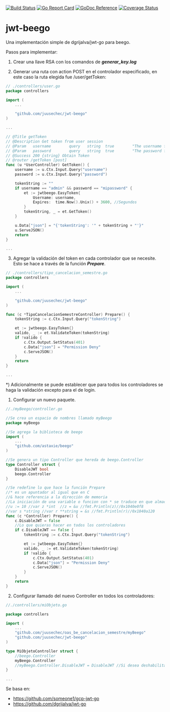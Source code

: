 [![Build Status](https://travis-ci.org/juusechec/jwt-beego.svg?branch=master)](https://travis-ci.org/juusechec/jwt-beego)
[![Go Report Card](https://goreportcard.com/badge/github.com/juusechec/jwt-beego)](https://goreportcard.com/report/github.com/juusechec/jwt-beego)
[![GoDoc Reference](https://godoc.org/github.com/juusechec/jwt-beego?status.svg)](http://godoc.org/github.com/juusechec/jwt-beego)
[![Coverage Status](https://coveralls.io/repos/juusechec/jwt-beego/badge.svg?branch=master)](https://coveralls.io/r/juusechec/jwt-beego?branch=master)

# jwt-beego
Una implementación simple de dgrijalva/jwt-go para beego.

Pasos para implementar:

1) Crear una llave RSA con los comandos de ***generar_key.log***

2) Generar una ruta con action POST en el controlador especificado, en este caso la ruta elegida fue /user/getToken:

```go
// ./controllers/user.go
package controllers

import (
	...

	"github.com/juusechec/jwt-beego"
)

...

// @Title getToken
// @Description Get token from user session
// @Param	username		query 	string	true		"The username for get token"
// @Param	password		query 	string	true		"The password for get token"
// @Success 200 {string} Obtain Token
// @router /getToken [post]
func (u *UserController) GetToken() {
	username := u.Ctx.Input.Query("username")
	password := u.Ctx.Input.Query("password")

	tokenString := ""
	if username == "admin" && password == "mipassword" {
		et := jwtbeego.EasyToken{
			Username: username,
			Expires:  time.Now().Unix() + 3600, //Segundos
		}
		tokenString, _ = et.GetToken()
	}

	u.Data["json"] = "{'tokenString': '" + tokenString + "'}"
	u.ServeJSON()
	return
}

...
```

3) Agregar la validación del token en cada controlador que se necesite. Esto se hace a través de la función ***Prepare***.

```go
// ./controllers/tipo_cancelacion_semestre.go
package controllers

import (
	...

	"github.com/juusechec/jwt-beego"
)

func (c *TipoCancelacionSemestreController) Prepare() {
	tokenString := c.Ctx.Input.Query("tokenString")

	et := jwtbeego.EasyToken{}
	valido, _ := et.ValidateToken(tokenString)
	if !valido {
		c.Ctx.Output.SetStatus(401)
		c.Data["json"] = "Permission Deny"
		c.ServeJSON()
	}
	return
}

...
```

*) Adicionalmente se puede establecer que para todos los controladores se haga la validación excepto para el de login.

1) Configurar un nuevo paquete.

```go
//./myBeego/controller.go

//Se crea un espacio de nombres llamado myBeego
package myBeego

//Se agrega la biblioteca de beego
import (
	...
	"github.com/astaxie/beego"
)

//Se genera un tipo Controller que hereda de beego.Controller
type Controller struct {
	DisableJWT bool
	beego.Controller
}

//Se redefine lo que hace la función Prepare
//* es un apuntador al igual que en C
//& hace referencia a la dirección de memoria
//La iniciación de una variable o funcion con * se traduce en que almacena
//u := 10 //var z *int  //z = &u //fmt.Println(z)//0x1040e0f8
//var s *string //var r **string = &s //fmt.Println(r)//0x1040a120
func (c *Controller) Prepare() {
	c.DisableJWT = false
	//Lo que quieras hacer en todos los controladores
	if c.DisableJWT == false {
		tokenString := c.Ctx.Input.Query("tokenString")

		et := jwtbeego.EasyToken{}
		valido, _ := et.ValidateToken(tokenString)
		if !valido {
			c.Ctx.Output.SetStatus(401)
			c.Data["json"] = "Permission Deny"
			c.ServeJSON()
		}
	}
	return
}

```

2) Configurar llamado del nuevo Controller en todos los controladores:

```go
//./controllers/miObjeto.go

package controllers

import (
	...
	"github.com/juusechec/oas_be_cancelacion_semestre/myBeego"
	"github.com/juusechec/jwt-beego"
)

type MiObjetoController struct {
	//beego.Controller
	myBeego.Controller
	//myBeego.Controller.DisableJWT = DisableJWT //Si desea deshabilitar para este control
}

...
```

Se basa en:
* https://github.com/someone1/gcp-jwt-go
* https://github.com/dgrijalva/jwt-go
